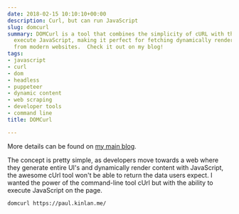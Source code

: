 ```yaml
---
date: 2018-02-15 10:10:10+00:00
description: Curl, but can run JavaScript
slug: domcurl
summary: DOMCurl is a tool that combines the simplicity of cURL with the ability to
  execute JavaScript, making it perfect for fetching dynamically rendered content
  from modern websites.  Check it out on my blog!
tags:
- javascript
- curl
- dom
- headless
- puppeteer
- dynamic content
- web scraping
- developer tools
- command line
title: DOMCurl

---
```


More details can be found on [my main blog](/domcurl).

The concept is pretty simple, as developers move towards a web where they
generate entire UI's and dynamically render content with JavaScript, the awesome
cUrl tool won't be able to return the data users expect. I wanted the power of
the command-line tool cUrl but with the ability to execute JavaScript on the
page.

`domcurl https://paul.kinlan.me/`
